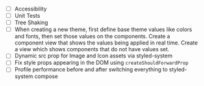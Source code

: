 - [ ] Accessibility
- [ ] Unit Tests
- [ ] Tree Shaking
- [ ] When creating a new theme, first define base theme values like colors and fonts, then set those values on the components. Create a component view that shows the values being applied in real time. Create a view which shows components that do not have values set.
- [ ] Dynamic src prop for Image and Icon assets via styled-system
- [ ] Fix style props appearing in the DOM using `createShouldForwardProp`
- [ ] Profile performance before and after switching everything to styled-system compose